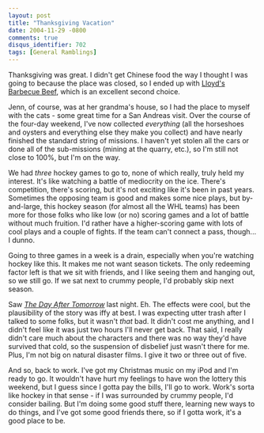 ```yaml
---
layout: post
title: "Thanksgiving Vacation"
date: 2004-11-29 -0800
comments: true
disqus_identifier: 702
tags: [General Ramblings]
---
```

Thanksgiving was great. I didn't get Chinese food the way I thought I
was going to because the place was closed, so I ended up with [Lloyd's
Barbecue Beef](http://www.lloydsbbq.com/), which is an excellent second
choice.
 
 Jenn, of course, was at her grandma's house, so I had the place to
myself with the cats - some great time for a San Andreas visit. Over the
course of the four-day weekend, I've now collected *everything* (all the
horseshoes and oysters and everything else they make you collect) and
have nearly finished the standard string of missions. I haven't yet
stolen all the cars or done all of the sub-missions (mining at the
quarry, etc.), so I'm still not close to 100%, but I'm on the way.
 
 We had *three* hockey games to go to, none of which really, truly held
my interest. It's like watching a battle of mediocrity on the ice.
There's competition, there's scoring, but it's not exciting like it's
been in past years. Sometimes the opposing team is good and makes some
nice plays, but by-and-large, this hockey season (for almost all the WHL
teams) has been more for those folks who like low (or no) scoring games
and a lot of battle without much fruition. I'd rather have a
higher-scoring game with lots of cool plays and a couple of fights. If
the team can't connect a pass, though... I dunno.
 
 Going to three games in a week is a drain, especially when you're
watching hockey like this. It makes me not want season tickets. The only
redeeming factor left is that we sit with friends, and I like seeing
them and hanging out, so we still go. If we sat next to crummy people,
I'd probably skip next season.
 
 Saw [*The Day After
Tomorrow*](http://www.amazon.com/exec/obidos/ASIN/B00005JMXX/mhsvortex)
last night. Eh. The effects were cool, but the plausibility of the story
was iffy at best. I was expecting utter trash after I talked to some
folks, but it wasn't *that* bad. It didn't cost me anything, and I
didn't feel like it was just two hours I'll never get back. That said, I
really didn't care much about the characters and there was no way they'd
have survived that cold, so the suspension of disbelief just wasn't
there for me. Plus, I'm not big on natural disaster films. I give it two
or three out of five.
 
 And so, back to work. I've got my Christmas music on my iPod and I'm
ready to go. It wouldn't have hurt my feelings to have won the lottery
this weekend, but I guess since I gotta pay the bills, I'll go to work.
Work's sorta like hockey in that sense - if I was surrounded by crummy
people, I'd consider bailing. But I'm doing some good stuff there,
learning new ways to do things, and I've got some good friends there, so
if I gotta work, it's a good place to be.
